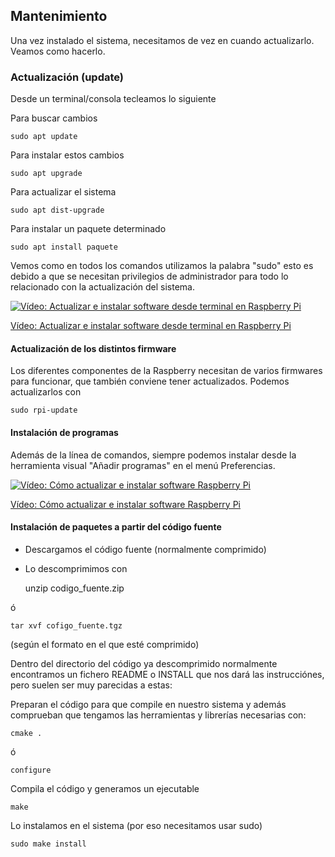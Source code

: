 ## Mantenimiento

Una vez instalado el sistema, necesitamos de vez en cuando actualizarlo. Veamos como hacerlo.

### Actualización (update)

Desde un terminal/consola tecleamos lo siguiente

Para buscar cambios

	sudo apt update

Para instalar estos cambios

	sudo apt upgrade

Para actualizar el sistema

	sudo apt dist-upgrade

Para instalar un paquete determinado

	sudo apt install paquete

Vemos como en todos los comandos utilizamos la palabra "sudo" esto es debido a que se necesitan privilegios de administrador para todo lo relacionado con la actualización del sistema.

[![Vídeo: Actualizar e instalar software desde terminal en Raspberry Pi](https://img.youtube.com/vi/BaVfTWFUHtU/0.jpg)](https://youtu.be/BaVfTWFUHtU)


[Vídeo: Actualizar e instalar software desde terminal en Raspberry Pi](https://youtu.be/BaVfTWFUHtU)

#### Actualización de los distintos firmware

Los diferentes componentes de la Raspberry necesitan de varios firmwares para funcionar, que también conviene tener actualizados. Podemos actualizarlos con


	sudo rpi-update

#### Instalación de programas

Además de la línea de comandos, siempre podemos instalar desde la herramienta visual "Añadir programas" en el menú Preferencias.

[![Vídeo: Cómo actualizar e instalar software Raspberry Pi](https://img.youtube.com/vi/3eeIHe-NCZs/0.jpg)](https://youtu.be/3eeIHe-NCZs)


[Vídeo: Cómo actualizar e instalar software Raspberry Pi](https://youtu.be/3eeIHe-NCZs)

#### Instalación de paquetes a partir del código fuente

* Descargamos el código fuente (normalmente comprimido)
* Lo descomprimimos con

	unzip codigo_fuente.zip

ó

	tar xvf cofigo_fuente.tgz

(según el formato en el que esté comprimido)

Dentro del directorio del código ya descomprimido normalmente encontramos un fichero README o INSTALL que nos dará las instrucciónes, pero suelen ser muy parecidas a estas:

Preparan el código para que compile en nuestro sistema y además comprueban que tengamos las herramientas y librerías necesarias con:

	cmake .

ó

	configure

Compila el código y generamos un ejecutable

	make

Lo instalamos en el sistema (por eso necesitamos usar sudo)

	sudo make install